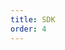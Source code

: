 ```yaml
---
title: SDK
order: 4
---
```


<!-- Sigma Livestream Android sdk gồm 2 bộ sdk riêng biệt gồm: 
- Live Kit: Rtmp streaming SDK
- Android Playback SDK: tập hợp các plugin cho player để phát nội dung live stream

--- -->
